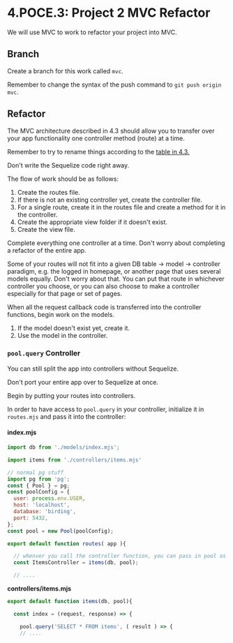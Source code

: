# 4.POCE.3: Project 2 MVC Refactor

We will use MVC to work to refactor your project into MVC.

## Branch

Create a branch for this work called `mvc`.

Remember to change the syntax of the push command to `git push origin mvc`.

## Refactor

The MVC architecture described in 4.3 should allow you to transfer over your app functionality one controller method \(route\) at a time.

Remember to try to rename things according to the [table in 4.3.](../4.2-mvc/#names)

Don't write the Sequelize code right away.

The flow of work should be as follows:

1. Create the routes file.
2. If there is not an existing controller yet, create the controller file.
3. For a single route, create it in the routes file and create a method for it in the controller.
4. Create the appropriate view folder if it doesn't exist.
5. Create the view file.

Complete everything one controller at a time. Don't worry about completing a refactor of the entire app.

Some of your routes will not fit into a given DB table -&gt; model -&gt; controller paradigm, e.g. the logged in homepage, or another page that uses several models equally. Don't worry about that. You can put that route in whichever controller you choose, or you can also choose to make a controller especially for that page or set of pages.

When all the request callback code is transferred into the controller functions, begin work on the models.

1. If the model doesn't exist yet, create it.
2. Use the model in the controller.

### `pool.query` Controller

You can still split the app into controllers without Sequelize.

Don't port your entire app over to Sequelize at once.

Begin by putting your routes into controllers.

In order to have access to `pool.query` in your controller, initialize it in `routes.mjs` and pass it into the controller:

#### index.mjs

```javascript
import db from './models/index.mjs';

import items from './controllers/items.mjs'

// normal pg stuff
import pg from 'pg';
const { Pool } = pg;
const poolConfig = {
  user: process.env.USER,
  host: 'localhost',
  database: 'birding',
  port: 5432,
};
const pool = new Pool(poolConfig);

export default function routes( app ){

  // whenver you call the controller function, you can pass in pool as well.
  const ItemsController = items(db, pool);

  // ....
```

**controllers/items.mjs**

```javascript
export default function items(db, pool){

  const index = (request, response) => {

    pool.query('SELECT * FROM items', ( result ) => {
    // ....
```

